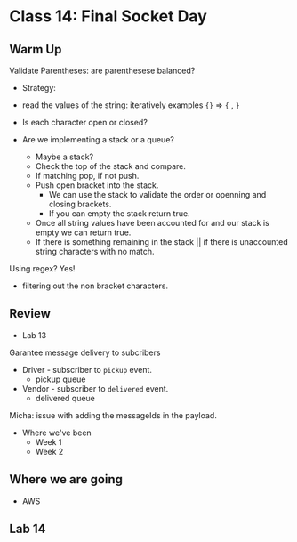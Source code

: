 # Class 14: Final Socket Day

## Warm Up

Validate Parentheses: are parenthesese balanced?

- Strategy:

- read the values of the string: iteratively
examples `{}` => `{` , `}`
- Is each character open or closed?
- Are we implementing a stack or a queue?
  - Maybe a stack?
  - Check the top of the stack and compare.
  - If matching pop, if not push.
  - Push open bracket into the stack.
    - We can use the stack to validate the order or openning and closing brackets.
    - If you can empty the stack return true.
  - Once all string values have been accounted for and our stack is empty we can return true.
  - If there is something remaining in the stack || if there is unaccounted string characters with no match.

Using regex?  Yes!
  - filtering out the non bracket characters.

## Review

- Lab 13

Garantee message delivery to subcribers
- Driver - subscriber to `pickup` event.
  - pickup queue
- Vendor - subscriber to `delivered` event.
  - delivered queue

Micha: issue with adding the messageIds in the payload.

- Where we've been
  - Week 1
  - Week 2

## Where we are going

- AWS

## Lab 14
